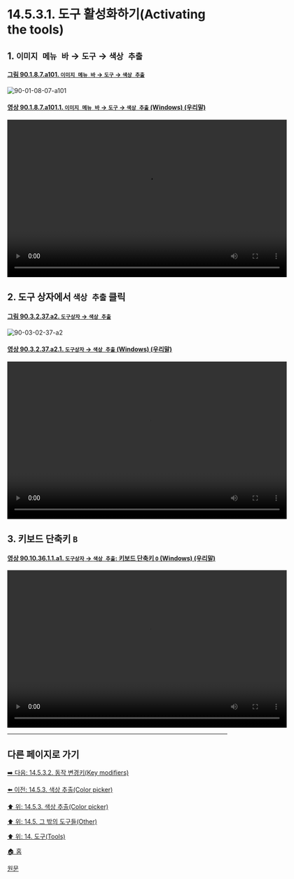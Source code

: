 # 14.5.3.1. 도구 활성화하기(Activating the tools)

<a id="14-05-03-01-s1"></a>

## 1. `이미지 메뉴 바` → `도구` → `색상 추출`

<a id="90-01-08-07-a101"></a>

#### [그림 90.1.8.7.a101. `이미지 메뉴 바` → `도구` → `색상 추출`](./90-01-08-07-color_picker.md#90-01-08-07-a101)
![90-01-08-07-a101](https://github.com/wonder13662/gimp/assets/15767104/30c77e05-7660-402f-882b-9f1830a7c5eb)

<a id="90-01-08-07-a101-01"></a>

#### [영상 90.1.8.7.a101.1. `이미지 메뉴 바` → `도구` → `색상 추출` (Windows) (우리말)](./90-01-08-07-color_picker.md#90-01-08-07-a101-01)
<video controls="controls" width="640" height="360" src="https://github.com/wonder13662/gimp/assets/15767104/931ed604-cf0d-4475-b1ce-1c88c1f8c45d"></video>

<a id="14-05-03-01-s2"></a>

## 2. 도구 상자에서 `색상 추출` 클릭

<a id="90-03-02-37-a2"></a>

#### [그림 90.3.2.37.a2. `도구상자` → `색상 추출`](./90-03-02-37-color_picker.md#90-03-02-37-a2)
![90-03-02-37-a2](https://github.com/wonder13662/gimp/assets/15767104/92807e43-d7d2-49ab-89cb-e4e343aa5fd7)

<a id="90-03-02-37-a2-01"></a>

#### [영상 90.3.2.37.a2.1. `도구상자` → `색상 추출` (Windows) (우리말)](./90-03-02-37-color_picker.md#90-03-02-37-a2-01)
<video controls="controls" width="640" height="360" src="https://github.com/wonder13662/gimp/assets/15767104/980ba68e-57bd-4f37-bbd8-e6c085585b5c"></video>

<a id="14-05-03-01-s3"></a>

## 3. 키보드 단축키 `B`

<a id="90-10-36-01-01-a1"></a>

#### [영상 90.10.36.1.1.a1. `도구상자` → `색상 추출`: 키보드 단축키 `O` (Windows) (우리말)](./90-10-36-01-01-o.md#90-10-36-01-01-a1)
<video controls="controls" width="640" height="360" src="https://github.com/wonder13662/gimp/assets/15767104/55c8d0a8-235e-4033-8e9d-bb673ebd9060"></video>

***

## 다른 페이지로 가기

[➡️ 다음: 14.5.3.2. 동작 변경키(Key modifiers)](./14-05-03-02-key_modifiers.md)

[⬅️ 이전: 14.5.3. 색상 추출(Color picker)](./14-05-03-00-color-picker.md)

[⬆️ 위: 14.5.3. 색상 추출(Color picker)](./14-05-03-00-color-picker.md)

[⬆️ 위: 14.5. 그 밖의 도구들(Other)](./14-05-00-other.md)

[⬆️ 위: 14. 도구(Tools)](./14-00-tools.md)

[🏠 홈](./00-home.md)

[원문](https://docs.gimp.org/2.10/ko/gimp-tool-color-picker.html#idm16669)